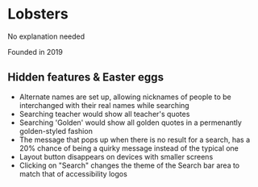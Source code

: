 # Lobsters
No explanation needed

Founded in 2019

## Hidden features & Easter eggs
- Alternate names are set up, allowing nicknames of people to be interchanged with their real names while searching
- Searching teacher would show all teacher's quotes
- Searching 'Golden' would show all golden quotes in a permenantly golden-styled fashion
- The message that pops up when there is no result for a search, has a 20% chance of being a quirky message instead of the typical one
- Layout button disappears on devices with smaller screens
- Clicking on "Search" changes the theme of the Search bar area to match that of accessibility logos